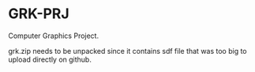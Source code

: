 # GRK-PRJ
Computer Graphics Project.

grk.zip needs to be unpacked since it contains sdf file that was too big to upload directly on github.
